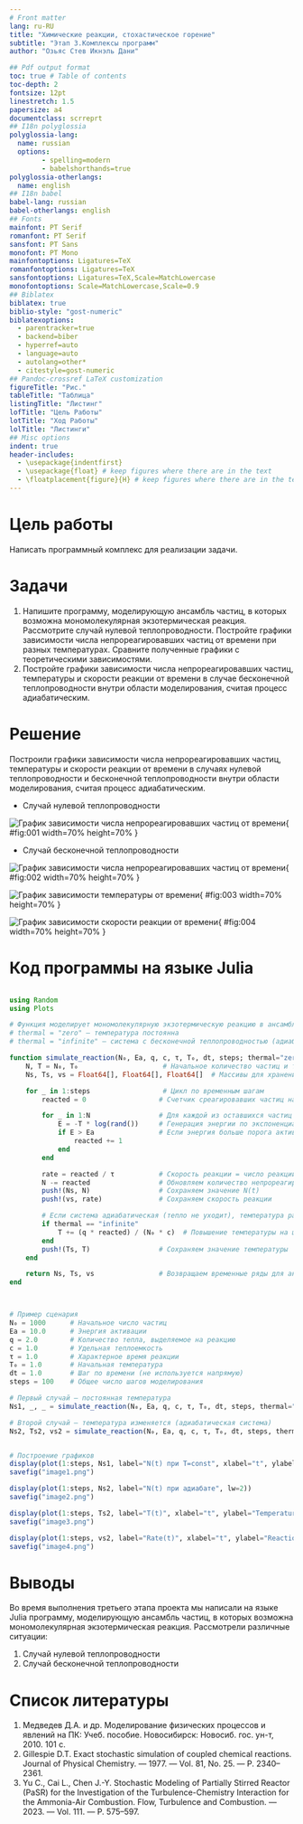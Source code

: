 ```yaml
---
# Front matter
lang: ru-RU
title: "Химические реакции, стохастическое горение"
subtitle: "Этап 3.Комплексы программ"
author: "Озьяс Стев Икнэль Дани"

## Pdf output format
toc: true # Table of contents
toc-depth: 2
fontsize: 12pt
linestretch: 1.5
papersize: a4
documentclass: scrreprt
## I18n polyglossia
polyglossia-lang:
  name: russian
  options:
        - spelling=modern
        - babelshorthands=true
polyglossia-otherlangs:
  name: english
## I18n babel
babel-lang: russian
babel-otherlangs: english
## Fonts
mainfont: PT Serif
romanfont: PT Serif
sansfont: PT Sans
monofont: PT Mono
mainfontoptions: Ligatures=TeX
romanfontoptions: Ligatures=TeX
sansfontoptions: Ligatures=TeX,Scale=MatchLowercase
monofontoptions: Scale=MatchLowercase,Scale=0.9
## Biblatex
biblatex: true
biblio-style: "gost-numeric"
biblatexoptions:
  - parentracker=true
  - backend=biber
  - hyperref=auto
  - language=auto
  - autolang=other*
  - citestyle=gost-numeric
## Pandoc-crossref LaTeX customization
figureTitle: "Рис."
tableTitle: "Таблица"
listingTitle: "Листинг"
lofTitle: "Цель Работы"
lotTitle: "Ход Работы"
lolTitle: "Листинги"
## Misc options
indent: true
header-includes:
  - \usepackage{indentfirst}
  - \usepackage{float} # keep figures where there are in the text
  - \floatplacement{figure}{H} # keep figures where there are in the text
---
```


# Цель работы

Написать программный комплекс для реализации задачи.

# Задачи

1. Напишите программу, моделирующую ансамбль частиц, в которых возможна мономолекулярная экзотермическая реакция. Рассмотрите случай нулевой теплопроводности. Постройте графики зависимости числа непрореагировавших частиц от времени при разных
температурах. Сравните полученные графики с теоретическими зависимостями.
2. Постройте графики зависимости числа непрореагировавших частиц, температуры и скорости реакции от времени в случае бесконечной теплопроводности внутри области моделирования, считая процесс адиабатическим.

# Решение 

Построили графики зависимости числа непрореагировавших частиц, температуры и скорости реакции от времени в случаях нулевой теплопроводности и бесконечной теплопроводности внутри области моделирования, считая процесс адиабатическим.

- Случай нулевой теплопроводности

![График зависимости числа непрореагировавших частиц от времени](image/image1.png){ #fig:001 width=70% height=70% }

- Случай бесконечной теплопроводности

![График зависимости числа непрореагировавших частиц от времени](image/image2.png){ #fig:002 width=70% height=70% }

![График зависимости температуры от времени](image/image3.png){ #fig:003 width=70% height=70% }

![График зависимости скорости реакции от времени](image/image4.png){ #fig:004 width=70% height=70% }


# Код программы на языке Julia

```julia

using Random
using Plots

# Функция моделирует мономолекулярную экзотермическую реакцию в ансамбле частиц
# thermal = "zero" — температура постоянна
# thermal = "infinite" — система с бесконечной теплопроводностью (адиабатический случай)

function simulate_reaction(N₀, Ea, q, c, τ, T₀, dt, steps; thermal="zero")
    N, T = N₀, T₀                     # Начальное количество частиц и температура
    Ns, Ts, vs = Float64[], Float64[], Float64[]  # Массивы для хранения N(t), T(t), скорости реакции

    for _ in 1:steps                  # Цикл по временным шагам
        reacted = 0                  # Счетчик среагировавших частиц на текущем шаге

        for _ in 1:N                 # Для каждой из оставшихся частиц
            E = -T * log(rand())     # Генерация энергии по экспоненциальному распределению
            if E > Ea                # Если энергия больше порога активации — реакция происходит
                reacted += 1
            end
        end

        rate = reacted / τ           # Скорость реакции = число реакций / характерное время
        N -= reacted                 # Обновляем количество непрореагировавших частиц
        push!(Ns, N)                 # Сохраняем значение N(t)
        push!(vs, rate)              # Сохраняем скорость реакции

        # Если система адиабатическая (тепло не уходит), температура растет
        if thermal == "infinite"
            T += (q * reacted) / (N₀ * c)  # Повышение температуры на шаге
        end
        push!(Ts, T)                 # Сохраняем значение температуры
    end

    return Ns, Ts, vs                # Возвращаем временные ряды для анализа
end



# Пример сценария
N₀ = 1000      # Начальное число частиц
Ea = 10.0      # Энергия активации
q = 2.0        # Количество тепла, выделяемое на реакцию
c = 1.0        # Удельная теплоемкость
τ = 1.0        # Характерное время реакции
T₀ = 1.0       # Начальная температура
dt = 1.0       # Шаг по времени (не используется напрямую)
steps = 100    # Общее число шагов моделирования

# Первый случай — постоянная температура
Ns1, _, _ = simulate_reaction(N₀, Ea, q, c, τ, T₀, dt, steps, thermal="zero")

# Второй случай — температура изменяется (адиабатическая система)
Ns2, Ts2, vs2 = simulate_reaction(N₀, Ea, q, c, τ, T₀, dt, steps, thermal="infinite")


# Построение графиков
display(plot(1:steps, Ns1, label="N(t) при T=const", xlabel="t", ylabel="N(t)", lw=2))
savefig("image1.png")

display(plot(1:steps, Ns2, label="N(t) при адиабате", lw=2))
savefig("image2.png")

display(plot(1:steps, Ts2, label="T(t)", xlabel="t", ylabel="Temperature", lw=2))
savefig("image3.png")

display(plot(1:steps, vs2, label="Rate(t)", xlabel="t", ylabel="Reaction rate", lw=2))
savefig("image4.png")
```


# Выводы

Во время выполнения третьего этапа проекта мы написали на языке Julia программу, моделирующую ансамбль частиц, в которых возможна мономолекулярная экзотермическая реакция. Рассмотрели различные ситуации:

1. Случай нулевой теплопроводности
2. Случай бесконечной теплопроводности



# Список литературы

1. Медведев Д.А. и др. Моделирование физических процессов и явлений на ПК: Учеб. пособие. Новосибирск: Новосиб. гос. ун-т, 2010. 101 с.
2. Gillespie D.T. Exact stochastic simulation of coupled chemical reactions. Journal of Physical Chemistry. — 1977. — Vol. 81, No. 25. — P. 2340–2361.
3. Yu C., Cai L., Chen J.-Y. Stochastic Modeling of Partially Stirred Reactor (PaSR) for the Investigation of the Turbulence-Chemistry Interaction for the Ammonia-Air Combustion. Flow, Turbulence and Combustion. — 2023. — Vol. 111. — P. 575–597.

